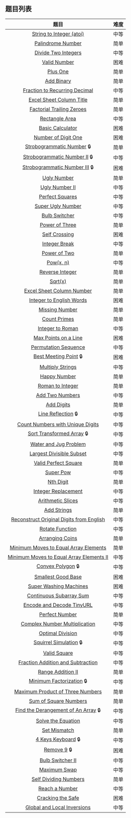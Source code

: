 ## 题目列表  
| 题目 | 难度 |  
|:---:|:---:|  
| [String to Integer (atoi)](String%20to%20Integer%20%28atoi%29/question.md) | 中等 |   
| [Palindrome Number](Palindrome%20Number/question.md) | 简单 |   
| [Divide Two Integers](Divide%20Two%20Integers/question.md) | 中等 |   
| [Valid Number](Valid%20Number/question.md) | 困难 |   
| [Plus One](Plus%20One/question.md) | 简单 |   
| [Add Binary](Add%20Binary/question.md) | 简单 |   
| [Fraction to Recurring Decimal](Fraction%20to%20Recurring%20Decimal/question.md) | 中等 |   
| [Excel Sheet Column Title](Excel%20Sheet%20Column%20Title/question.md) | 简单 |   
| [Factorial Trailing Zeroes](Factorial%20Trailing%20Zeroes/question.md) | 简单 |   
| [Rectangle Area](Rectangle%20Area/question.md) | 中等 |   
| [Basic Calculator](Basic%20Calculator/question.md) | 困难 |   
| [Number of Digit One](Number%20of%20Digit%20One/question.md) | 困难 |   
| [Strobogrammatic Number](Strobogrammatic%20Number/question.md) :lock: | 简单 |   
| [Strobogrammatic Number II](Strobogrammatic%20Number%20II/question.md) :lock: | 中等 |   
| [Strobogrammatic Number III](Strobogrammatic%20Number%20III/question.md) :lock: | 困难 |   
| [Ugly Number](Ugly%20Number/question.md) | 简单 |   
| [Ugly Number II](Ugly%20Number%20II/question.md) | 中等 |   
| [Perfect Squares](Perfect%20Squares/question.md) | 中等 |   
| [Super Ugly Number](Super%20Ugly%20Number/question.md) | 中等 |   
| [Bulb Switcher](Bulb%20Switcher/question.md) | 中等 |   
| [Power of Three](Power%20of%20Three/question.md) | 简单 |   
| [Self Crossing](Self%20Crossing/question.md) | 困难 |   
| [Integer Break](Integer%20Break/question.md) | 中等 |   
| [Power of Two](Power%20of%20Two/question.md) | 简单 |   
| [Pow(x, n)](Pow%28x,%20n%29/question.md) | 中等 |   
| [Reverse Integer](Reverse%20Integer/question.md) | 简单 |   
| [Sqrt(x)](Sqrt%28x%29/question.md) | 简单 |   
| [Excel Sheet Column Number](Excel%20Sheet%20Column%20Number/question.md) | 简单 |   
| [Integer to English Words](Integer%20to%20English%20Words/question.md) | 困难 |   
| [Missing Number](Missing%20Number/question.md) | 简单 |   
| [Count Primes](Count%20Primes/question.md) | 简单 |   
| [Integer to Roman](Integer%20to%20Roman/question.md) | 中等 |   
| [Max Points on a Line](Max%20Points%20on%20a%20Line/question.md) | 困难 |   
| [Permutation Sequence](Permutation%20Sequence/question.md) | 中等 |   
| [Best Meeting Point](Best%20Meeting%20Point/question.md) :lock: | 困难 |   
| [Multiply Strings](Multiply%20Strings/question.md) | 中等 |   
| [Happy Number](Happy%20Number/question.md) | 简单 |   
| [Roman to Integer](Roman%20to%20Integer/question.md) | 简单 |   
| [Add Two Numbers](Add%20Two%20Numbers/question.md) | 中等 |   
| [Add Digits](Add%20Digits/question.md) | 简单 |   
| [Line Reflection](Line%20Reflection/question.md) :lock: | 中等 |   
| [Count Numbers with Unique Digits](Count%20Numbers%20with%20Unique%20Digits/question.md) | 中等 |   
| [Sort Transformed Array](Sort%20Transformed%20Array/question.md) :lock: | 中等 |   
| [Water and Jug Problem](Water%20and%20Jug%20Problem/question.md) | 中等 |   
| [Largest Divisible Subset](Largest%20Divisible%20Subset/question.md) | 中等 |   
| [Valid Perfect Square](Valid%20Perfect%20Square/question.md) | 简单 |   
| [Super Pow](Super%20Pow/question.md) | 中等 |   
| [Nth Digit](Nth%20Digit/question.md) | 简单 |   
| [Integer Replacement](Integer%20Replacement/question.md) | 中等 |   
| [Arithmetic Slices](Arithmetic%20Slices/question.md) | 中等 |   
| [Add Strings](Add%20Strings/question.md) | 简单 |   
| [Reconstruct Original Digits from English](Reconstruct%20Original%20Digits%20from%20English/question.md) | 中等 |   
| [Rotate Function](Rotate%20Function/question.md) | 中等 |   
| [Arranging Coins](Arranging%20Coins/question.md) | 简单 |   
| [Minimum Moves to Equal Array Elements](Minimum%20Moves%20to%20Equal%20Array%20Elements/question.md) | 简单 |   
| [Minimum Moves to Equal Array Elements II](Minimum%20Moves%20to%20Equal%20Array%20Elements%20II/question.md) | 中等 |   
| [Convex Polygon](Convex%20Polygon/question.md) :lock: | 中等 |   
| [Smallest Good Base](Smallest%20Good%20Base/question.md) | 困难 |   
| [Super Washing Machines](Super%20Washing%20Machines/question.md) | 困难 |   
| [Continuous Subarray Sum](Continuous%20Subarray%20Sum/question.md) | 中等 |   
| [Encode and Decode TinyURL](Encode%20and%20Decode%20TinyURL/question.md) | 中等 |   
| [Perfect Number](Perfect%20Number/question.md) | 简单 |   
| [Complex Number Multiplication](Complex%20Number%20Multiplication/question.md) | 中等 |   
| [Optimal Division](Optimal%20Division/question.md) | 中等 |   
| [Squirrel Simulation](Squirrel%20Simulation/question.md) :lock: | 中等 |   
| [Valid Square](Valid%20Square/question.md) | 中等 |   
| [Fraction Addition and Subtraction](Fraction%20Addition%20and%20Subtraction/question.md) | 中等 |   
| [Range Addition II](Range%20Addition%20II/question.md) | 简单 |   
| [Minimum Factorization](Minimum%20Factorization/question.md) :lock: | 中等 |   
| [Maximum Product of Three Numbers](Maximum%20Product%20of%20Three%20Numbers/question.md) | 简单 |   
| [Sum of Square Numbers](Sum%20of%20Square%20Numbers/question.md) | 简单 |   
| [Find the Derangement of An Array](Find%20the%20Derangement%20of%20An%20Array/question.md) :lock: | 中等 |   
| [Solve the Equation](Solve%20the%20Equation/question.md) | 中等 |   
| [Set Mismatch](Set%20Mismatch/question.md) | 简单 |   
| [4 Keys Keyboard](4%20Keys%20Keyboard/question.md) :lock: | 中等 |   
| [Remove 9](Remove%209/question.md) :lock: | 困难 |   
| [Bulb Switcher II](Bulb%20Switcher%20II/question.md) | 中等 |   
| [Maximum Swap](Maximum%20Swap/question.md) | 中等 |   
| [Self Dividing Numbers](Self%20Dividing%20Numbers/question.md) | 简单 |   
| [Reach a Number](Reach%20a%20Number/question.md) | 中等 |   
| [Cracking the Safe](Cracking%20the%20Safe/question.md) | 困难 |   
| [Global and Local Inversions](Global%20and%20Local%20Inversions/question.md) | 中等 |   
